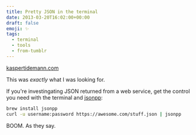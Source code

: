 ```yaml
---
title: Pretty JSON in the terminal
date: 2013-03-20T16:02:00+00:00
draft: false
emoji: ✨
tags:
  - terminal
  - tools
  - from-tumblr
---
```

[kaspertidemann.com](https://web.archive.org/web/20141024021149/http://www.kaspertidemann.com/pretty-printing-json-in-the-terminal/)

This was _exactly_ what I was looking for.

If you're investingating JSON returned from a web service, get the control you need with the terminal and [jsonpp](https://github.com/jmhodges/jsonpp):

```sh
brew install jsonpp
curl -u username:password https://awesome.com/stuff.json | jsonpp 
```

BOOM. As they say.
